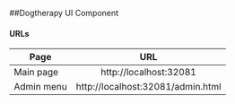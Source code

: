 ##Dogtherapy UI Component


#### URLs


| Page            | URL                                |
| --------------- |:----------------------------------:|
| Main page       | http://localhost:32081             |
| Admin menu      | http://localhost:32081/admin.html  |


